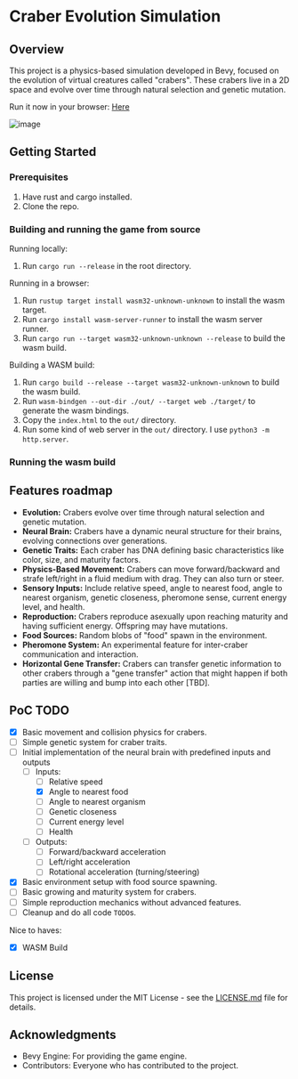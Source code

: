 # Craber Evolution Simulation

## Overview
This project is a physics-based simulation developed in Bevy, focused on the evolution of virtual creatures called "crabers". These crabers live in a 2D space and evolve over time through natural selection and genetic mutation.

Run it now in your browser: [Here](https://ashirviskas.github.io/)

![image](https://github.com/ashirviskas/crabers/assets/11985242/305bbd40-010a-4609-90fa-cf8abb4da18a)



## Getting Started
### Prerequisites

1. Have rust and cargo installed.
2. Clone the repo.


### Building and running the game from source

Running locally:

1. Run `cargo run --release` in the root directory.

Running in a browser:

1. Run `rustup target install wasm32-unknown-unknown` to install the wasm target.
2. Run `cargo install wasm-server-runner` to install the wasm server runner.
3. Run `cargo run --target wasm32-unknown-unknown --release` to build the wasm build.

Building a WASM build:
1. Run `cargo build --release --target wasm32-unknown-unknown` to build the wasm build.
2. Run `wasm-bindgen --out-dir ./out/ --target web ./target/` to generate the wasm bindings.
3. Copy the `index.html` to the `out/` directory.
4. Run some kind of web server in the `out/` directory. I use `python3 -m http.server`.



### Running the wasm build



## Features roadmap
- **Evolution:** Crabers evolve over time through natural selection and genetic mutation.
- **Neural Brain:** Crabers have a dynamic neural structure for their brains, evolving connections over generations.
- **Genetic Traits:** Each craber has DNA defining basic characteristics like color, size, and maturity factors.
- **Physics-Based Movement:** Crabers can move forward/backward and strafe left/right in a fluid medium with drag. They can also turn or steer.
- **Sensory Inputs:** Include relative speed, angle to nearest food, angle to nearest organism, genetic closeness, pheromone sense, current energy level, and health.
- **Reproduction:** Crabers reproduce asexually upon reaching maturity and having sufficient energy. Offspring may have mutations.
- **Food Sources:** Random blobs of "food" spawn in the environment.
- **Pheromone System:** An experimental feature for inter-craber communication and interaction.
- **Horizontal Gene Transfer:** Crabers can transfer genetic information to other crabers through a "gene transfer" action that might happen if both parties are willing and bump into each other [TBD].

## PoC TODO
- [x] Basic movement and collision physics for crabers.
- [ ] Simple genetic system for craber traits.
- [ ] Initial implementation of the neural brain with predefined inputs and outputs
  - [ ] Inputs:
    - [ ] Relative speed
    - [x] Angle to nearest food
    - [ ] Angle to nearest organism
    - [ ] Genetic closeness
    - [ ] Current energy level
    - [ ] Health
  - [ ] Outputs:
    - [ ] Forward/backward acceleration
    - [ ] Left/right acceleration
    - [ ] Rotational acceleration (turning/steering)
- [x] Basic environment setup with food source spawning.
- [ ] Basic growing and maturity system for crabers.
- [ ] Simple reproduction mechanics without advanced features.
- [ ] Cleanup and do all code `TODO`s.

Nice to haves:
- [x] WASM Build

## License
This project is licensed under the MIT License - see the [LICENSE.md](LICENSE.md) file for details.

## Acknowledgments
- Bevy Engine: For providing the game engine.
- Contributors: Everyone who has contributed to the project.
